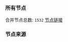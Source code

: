 ### 所有节点
合并节点总数: `1532`
[节点链接](https://raw.githubusercontent.com/rzhy1/11/master/sub/sub_merge_base64.txt)

### 节点来源

